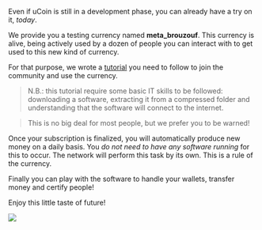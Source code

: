 Even if uCoin is still in a development phase, you can already have a try on it, *today*.

We provide you a testing currency named **meta_brouzouf**. This currency is alive, being actively used by a dozen of people you can interact with to get used to this new kind of currency.

For that purpose, we wrote a [tutorial](http://forum.ucoin.io/t/subscribing-to-meta-brouzouf-testing-currency/199) you need to follow to join the community and use the currency.

> N.B.: this tutorial require some basic IT skills to be followed: downloading a software, extracting it from a compressed folder and understanding that the software will connect to the internet.

> This is no big deal for most people, but we prefer you to be warned!

Once your subscription is finalized, you will automatically produce new money on a daily basis. You *do not need to have any software running* for this to occur. The network will perform this task by its own. This is a rule of the currency.

Finally you can play with the software to handle your wallets, transfer money and certify people!

Enjoy this little taste of future!

![](/content/images/2015/08/Capture-du-2015-06-09-21-38-05-1.png)